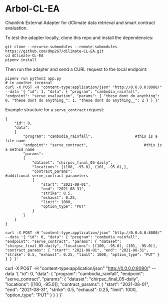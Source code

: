 # Arbol-CL-EA
Chainlink External Adapter for dClimate data retrieval and smart contract evaluation.

To test the adapter locally, clone this repo and install the dependencies:
```
git clone --recurse-submodules --remote-submodules https://github.com/dmp267/dClimate-CL-EA.git
cd dClimate-CL-EA
pipenv install
```
Then run the adapter and send a CURL request to the local endpoint:
```
pipenv run python3 app.py
# in another terminal
curl -X POST -H "content-type:application/json" "http://0.0.0.0:8080/" --data '{ "id": 1, "data": { "program": "cambodia_rainfall", "endpoint": "serve_evaluation", "params": { "these dont do anything": 0, "these dont do anything_": 1, "these dont do anything__": 2 } } }'
```
Example structure for a ```serve_contract``` request:
```
{
    "id": 0,
    "data":
    {
        "program": "cambodia_rainfall",                   #this is a file name
        "endpoint": "serve_contract",                         #this is a method name
        "params":
        {
            "dataset": "chirpsc_final_05-daily",
            "locations": [(100, -95.0), (101, -95.0),],
            "contract_params":                                #additional serve_contract parameters
            {
                "start": "2021-08-01",
                "end": "2021-08-31",
                "strike": 0.5,
                "exhaust": 0.25,
                "limit": 1000,
                "option_type": "PUT"
            }
        }
    }
}
```
```
curl -X POST -H "content-type:application/json" "http://0.0.0.0:8080/" --data '{ "id": 0, "data": { "program": "cambodia_rainfall", "endpoint": "serve_contract", "params": { "dataset": "chirpsc_final_05-daily", "locations": [(100, -95.0), (101, -95.0)], "contract_params": { "start": "2021-08-01", "end": "2021-08-31", "strike": 0.5, "exhaust": 0.25, "limit": 1000, "option_type": "PUT" } } } }'
```
curl -X POST -H "content-type:application/json" "http://0.0.0.0:8080/" --data '{ "id": 0, "data": { "program": "cambodia_rainfall", "endpoint": "serve_contract", "params": { "dataset": "chirpsc_final_05-daily", "locations": [[100, -95.0]], "contract_params": { "start": "2021-08-01", "end": "2021-08-31", "strike": 0.5, "exhaust": 0.25, "limit": 1000, "option_type": "PUT" } } } }'
